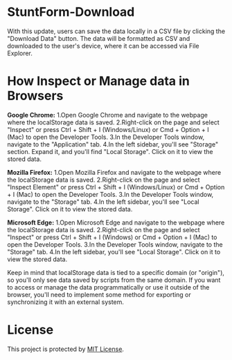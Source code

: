 # StuntForm-Download
With this update, users can save the data locally in a CSV file by clicking the "Download Data" button. The data will be formatted as CSV and downloaded to the user's device, where it can be accessed via File Explorer.

# How Inspect or Manage data in Browsers

****Google Chrome:****
1.Open Google Chrome and navigate to the webpage where the localStorage data is saved.
2.Right-click on the page and select "Inspect" or press Ctrl + Shift + I (Windows/Linux) or Cmd + Option + I (Mac) to open the Developer Tools.
3.In the Developer Tools window, navigate to the "Application" tab.
4.In the left sidebar, you'll see "Storage" section. Expand it, and you'll find "Local Storage". Click on it to view the stored data.

****Mozilla Firefox:****
1.Open Mozilla Firefox and navigate to the webpage where the localStorage data is saved.
2.Right-click on the page and select "Inspect Element" or press Ctrl + Shift + I (Windows/Linux) or Cmd + Option + I (Mac) to open the Developer Tools.
3.In the Developer Tools window, navigate to the "Storage" tab.
4.In the left sidebar, you'll see "Local Storage". Click on it to view the stored data.

****Microsoft Edge:****
1.Open Microsoft Edge and navigate to the webpage where the localStorage data is saved.
2.Right-click on the page and select "Inspect" or press Ctrl + Shift + I (Windows) or Cmd + Option + I (Mac) to open the Developer Tools.
3.In the Developer Tools window, navigate to the "Storage" tab.
4.In the left sidebar, you'll see "Local Storage". Click on it to view the stored data.

Keep in mind that localStorage data is tied to a specific domain (or "origin"), so you'll only see data saved by scripts from the same domain. If you want to access or manage the data programmatically or use it outside of the browser, you'll need to implement some method for exporting or synchronizing it with an external system.

# License
This project is protected by [MIT License](LICENSE).
